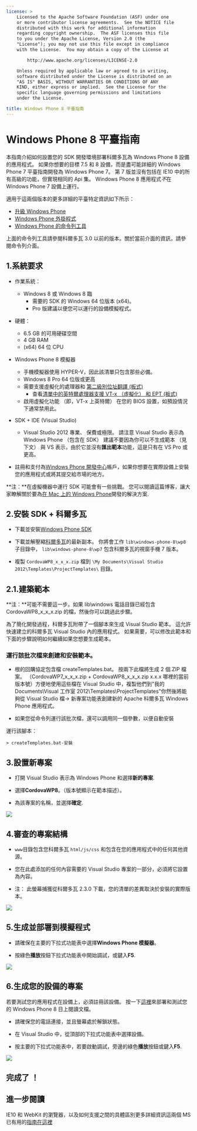 ```yaml
---
license: >
    Licensed to the Apache Software Foundation (ASF) under one
    or more contributor license agreements.  See the NOTICE file
    distributed with this work for additional information
    regarding copyright ownership.  The ASF licenses this file
    to you under the Apache License, Version 2.0 (the
    "License"); you may not use this file except in compliance
    with the License.  You may obtain a copy of the License at

        http://www.apache.org/licenses/LICENSE-2.0

    Unless required by applicable law or agreed to in writing,
    software distributed under the License is distributed on an
    "AS IS" BASIS, WITHOUT WARRANTIES OR CONDITIONS OF ANY
    KIND, either express or implied.  See the License for the
    specific language governing permissions and limitations
    under the License.

title: Windows Phone 8 平臺指南
---
```


# Windows Phone 8 平臺指南

本指南介紹如何設置您的 SDK 開發環境部署科爾多瓦為 Windows Phone 8 設備的應用程式。 如果你想要的目標 7.5 和 8 設備，而是盡可能詳細的 Windows Phone 7 平臺指南開發為 Windows Phone 7。 第 7 版並沒有包括在 IE10 中的所有高級的功能，但實現相同的 Api 集。 Windows Phone 8 應用程式*不*在 Windows Phone 7 設備上運行。

適用于這兩個版本的更多詳細的平臺特定資訊如下所示：

*   [升級 Windows Phone](upgrading.html)
*   [Windows Phone 外掛程式](plugin.html)
*   [Windows Phone 的命令列工具](tools.html)

上面的命令列工具請參閱科爾多瓦 3.0 以前的版本。關於當前介面的資訊，請參閱命令列介面。

## 1.系統要求

*   作業系統：
    
    *   Windows 8 或 Windows 8 臨 
        *   需要的 SDK 的 Windows 64 位版本 (x64)。
        *   Pro 版建議以便您可以運行的設備模擬程式。

*   硬體：
    
    *   6.5 GB 的可用硬碟空間
    *   4 GB RAM
    *   (x64) 64 位 CPU

*   Windows Phone 8 模擬器
    
    *   手機模擬器使用 HYPER-V，因此該清單只包含那些必備。
    *   Windows 8 Pro 64 位版或更高
    *   需要支援虛擬化的處理器和 [第二級別位址翻譯 (板式)][1] 
        *   查看[清單中的英特爾處理器支援 VT-x （虛擬化） 和 EPT (板式)][2]
    *   啟用虛擬化功能 （即，VT-x 上英特爾） 在您的 BIOS 設置，如預設情況下通常禁用此。

*   SDK + IDE (Visual Studio)
    
    *   Visual Studio 2012 專業、 保費或極限。 請注意 Visual Studio 表示為 Windows Phone （包含在 SDK） 建議不要因為你可以不生成範本 （見下文） 與 VS 表示，由於它並沒有**匯出範本**功能，這是只有在 VS Pro 或更高。

*   註冊和支付為[Windows Phone 開發中心][3]帳戶，如果你想要在實際設備上安裝您的應用程式或將其提交給市場的地方。

 [1]: http://en.wikipedia.org/wiki/Second_Level_Address_Translation
 [2]: http://ark.intel.com/Products/VirtualizationTechnology
 [3]: http://dev.windowsphone.com/en-us/publish

**注：**在虛擬機器中運行 SDK 可能會有一些挑戰。 您可以閱讀這篇博客，讓大家瞭解關於要為[在 Mac 上的 Windows Phone][4]開發的解決方案.

 [4]: http://aka.ms/BuildaWP8apponaMac

## 2.安裝 SDK + 科爾多瓦

*   下載並安裝[Windows Phone SDK][5]

*   下載並解壓縮[科爾多瓦][6]的最新副本。 你將會工作 `lib\windows-phone-8\wp8` 子目錄中， `lib\windows-phone-8\wp7` 包含科爾多瓦的視窗手機 7 版本。

*   複製 `CordovaWP8_x_x_x.zip` 檔到 `\My Documents\Visual Studio 2012\Templates\ProjectTemplates\` 目錄。

 [5]: http://www.microsoft.com/en-us/download/details.aspx?id=35471
 [6]: http://phonegap.com/download

## 2.1.建築範本

**注：**可能不需要這一步。如果 lib\windows 電話目錄已經包含 CordovaWP8\_x\_x_x.zip 的檔，然後你可以跳過此步驟。

為了簡化開發過程，科爾多瓦附帶了一個腳本來生成 Visual Studio 範本。 這允許快速建立的科爾多瓦 Visual Studio 內的應用程式。 如果需要，可以修改此範本和下面的步驟說明如何繼續如果您想要生成範本。

### 運行該批次檔來創建和安裝範本。

*   根的回購協定包含檔 createTemplates.bat。 按兩下此檔將生成 2 個.ZIP 檔案。 （CordovaWP7\_x\_x\_x.zip + CordovaWP8\_x\_x\_x.zip x.x.x 哪裡的當前版本號）方便地使用這些檔在 Visual Studio 中，複製他們到"我的 Documents\Visual 工作室 2012\Templates\ProjectTemplates\"你然後將能夠從 Visual Studio 檔-> 新專案功能表創建新的 Apache 科爾多瓦 Windows Phone 應用程式。

*   如果您從命令列運行該批次檔，還可以調用同一個參數，以便自動安裝

運行該腳本：

    > createTemplates.bat-安裝
    

## 3.設置新專案

*   打開 Visual Studio 表示為 Windows Phone 和選擇**新的專案**.

*   選擇**CordovaWP8**。（版本號顯示在範本描述）。

*   為該專案的名稱，並選擇**確定**.

![][7]

 [7]: img/guide/platforms/wp8/StandAloneTemplate.png

## 4.審查的專案結構

*   `www`目錄包含您科爾多瓦 `html/js/css` 和包含在您的應用程式中的任何其他資源。

*   您在此處添加的任何內容需要的 Visual Studio 專案的一部分，必須將它設置為內容。

*   注： 此螢幕捕獲從科爾多瓦 2.3.0 下載，您的清單的差異取決於安裝的實際版本。

![][8]

 [8]: img/guide/platforms/wp8/projectStructure.png

## 5.生成並部署到模擬程式

*   請確保在主要的下拉式功能表中選擇**Windows Phone 模擬器**。

*   按綠色**播放**按鈕下拉式功能表中開始調試，或鍵入**F5**.

![][9]

 [9]: img/guide/platforms/wp8/BuildEmulator.png

## 6.生成您的設備的專案

若要測試您的應用程式在設備上，必須註冊該設備。 按一下[這裡][10]來部署和測試您的 Windows Phone 8 日上閱讀文檔。

 [10]: http://msdn.microsoft.com/en-us/library/windowsphone/develop/ff402565(v=vs.105).aspx

*   請確保您的電話連接，並且螢幕處於解鎖狀態。

*   在 Visual Studio 中，從頂部的下拉式功能表中選擇設備。

*   按主要的下拉式功能表中，若要啟動調試，旁邊的綠色**播放**按鈕或鍵入**F5**.

![][11]

 [11]: img/guide/platforms/wp7/wpd.png

## 完成了 ！

## 進一步閱讀

IE10 和 WebKit 的瀏覽器，以及如何支援之間的具體區別更多詳細資訊這兩個 MS 已有用的[指南在這裡][12]

 [12]: http://blogs.windows.com/windows_phone/b/wpdev/archive/2012/11/15/adapting-your-webkit-optimized-site-for-internet-explorer-10.aspx